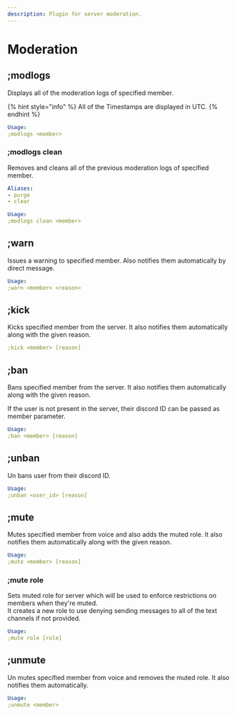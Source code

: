```yaml
---
description: Plugin for server moderation.
---
```


# Moderation

## ;modlogs

Displays all of the moderation logs of specified member.

{% hint style="info" %}
All of the Timestamps are displayed in UTC.
{% endhint %}

```yaml
Usage:
;modlogs <member>
```

### ;modlogs clean

Removes and cleans all of the previous moderation logs of specified member.

```yaml
Aliases:
- purge
- clear

Usage:
;modlogs clean <member>
```

## ;warn

Issues a warning to specified member. Also notifies them automatically by direct message.

```yaml
Usage:
;warn <member> <reason>
```

## ;kick

Kicks specified member from the server. It also notifies them automatically along with the given reason.

```yaml
;kick <member> [reason]
```

## ;ban

Bans specified member from the server. It also notifies them automatically along with the given reason.

If the user is not present in the server, their discord ID can be passed as member parameter.

```yaml
Usage:
;ban <member> [reason]
```

## ;unban

Un bans user from their discord ID.

```yaml
Usage:
;unban <user_id> [reason]
```

## ;mute

Mutes specified member from voice and also adds the muted role. It also notifies them automatically along with the given reason.

```yaml
Usage:
;mute <member> [reason]
```

### ;mute role

Sets muted role for server which will be used to enforce restrictions on members when they're muted.  
It creates a new role to use denying sending messages to all of the text channels if not provided.

```yaml
Usage:
;mute role [role]
```

## ;unmute

Un mutes specified member from voice and removes the muted role. It also notifies them automatically.

```yaml
Usage:
;unmute <member>
```

